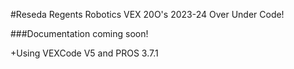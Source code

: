 #Reseda Regents Robotics VEX 20O's 2023-24 Over Under Code!

###Documentation coming soon!

+Using VEXCode V5 and PROS 3.7.1